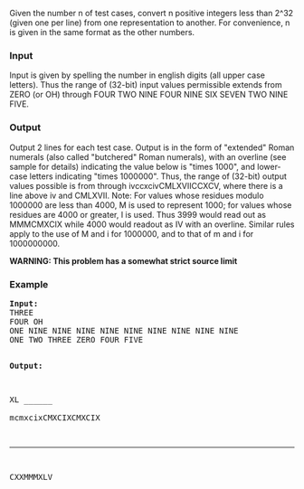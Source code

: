 <p>
Given the number n of test cases, convert n positive integers less than 2^32 (given one per line) from one representation to another.
For convenience, n is given in the same format as the other numbers.

</p><h3>Input</h3>
<p>
Input is given by spelling the number in english digits (all upper case letters). Thus the range of (32-bit) input values permissible extends from ZERO (or OH) through FOUR TWO NINE FOUR NINE SIX SEVEN TWO NINE FIVE.

</p><h3>Output</h3>
<p>
Output 2 lines for each test case.
Output is in the form of "extended" Roman numerals (also called "butchered" Roman numerals), with an overline (see sample for details) indicating the value below is "times 1000", and lower-case letters indicating "times 1000000". Thus, the range of (32-bit) output values possible is from through ivccxcivCMLXVIICCXCV, where there is a line above iv and CMLXVII. Note: For values whose residues modulo 1000000 are less than 4000, M is used to represent 1000; for values whose residues are 4000 or greater, I is used. Thus 3999 would read out as MMMCMXCIX while 4000 would readout as IV with an overline. Similar rules apply to the use of M and i for 1000000, and to that of m and i for 1000000000.

</p><p>
<b> WARNING: This problem has a somewhat strict source limit </b>

</p><h3>Example</h3>
<pre><b>Input:</b>
THREE
FOUR OH
ONE NINE NINE NINE NINE NINE NINE NINE NINE NINE
ONE TWO THREE ZERO FOUR FIVE

<b>Output:</b>
  
XL
       ______      
mcmxcixCMXCIXCMXCIX
___      
CXXMMMXLV
</pre>